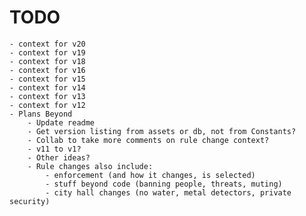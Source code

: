 # TODO

    - context for v20
    - context for v19
    - context for v18
    - context for v16
    - context for v15
    - context for v14
    - context for v13
    - context for v12
    - Plans Beyond
        - Update readme
        - Get version listing from assets or db, not from Constants?
        - Collab to take more comments on rule change context?
        - v11 to v1?
        - Other ideas?
        - Rule changes also include:
            - enforcement (and how it changes, is selected)
            - stuff beyond code (banning people, threats, muting)
            - city hall changes (no water, metal detectors, private security)
